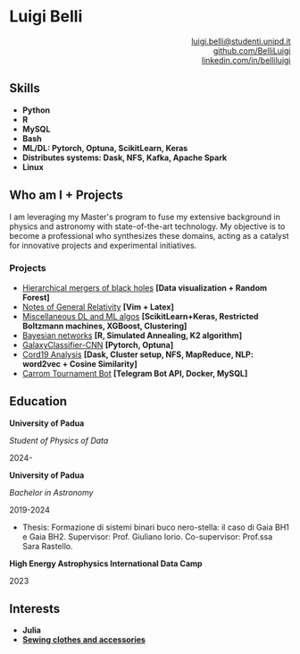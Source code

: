 # Luigi Belli

<div align="right">
<a href="mailto:luigi.belli@studenti.unipd.it">luigi.belli@studenti.unipd.it</a><br>
<a href="https://github.com/BelliLuigi">github.com/BelliLuigi</a><br>
<a href="https://linkedin.com/in/belliluigi">linkedin.com/in/belliluigi</a>
</div>

<!--## Goal

Career in data science and astrophysics and cosmology possibly in:
* Fundamental Research
* Applied space science
* Industrial Research and Development -->

## Skills

- **Python**
- **R**
- **MySQL**
- **Bash**
- **ML/DL: Pytorch, Optuna, ScikitLearn, Keras**
- **Distributes systems: Dask, NFS, Kafka, Apache Spark**
- **Linux**

## Who am I + Projects

I am leveraging my Master's program to fuse my extensive background in physics and astronomy with state-of-the-art technology. My objective is to become a professional who synthesizes these domains, acting as a catalyst for innovative projects and experimental initiatives.

### Projects

*   [Hierarchical mergers of black holes](https://github.com/BelliLuigi/Hierarchical-mergers-of-black-holes) **[Data visualization + Random Forest]**
*   [Notes of General Relativity](https://github.com/BelliLuigi/RG) **[Vim + Latex]**
*   [Miscellaneous DL and ML algos](https://github.com/BelliLuigi/Deep-Learning-and-ML-algorythms) **[ScikitLearn+Keras, Restricted Boltzmann machines, XGBoost, Clustering]**
*   [Bayesian networks](https://github.com/BelliLuigi/K1Algo-BayesianNetworks) **[R, Simulated Annealing, K2 algorithm]**
*   [GalaxyClassifier-CNN](https://github.com/BelliLuigi/GalaxyClassifier) **[Pytorch, Optuna]**
*   [Cord19 Analysis](https://github.com/BelliLuigi/Cord18-Dask-Distributed-Analysis) **[Dask, Cluster setup, NFS, MapReduce, NLP: word2vec + Cosine Similarity]**
*   [Carrom Tournament Bot](https://github.com/BelliLuigi/Carrom-Tournament-Bot) **[Telegram Bot API, Docker, MySQL]**

## Education

**University of Padua**

*Student of Physics of Data*

2024-

**University of Padua**

*Bachelor in Astronomy*

2019-2024

*   Thesis: Formazione di sistemi binari buco nero-stella: il caso di Gaia BH1 e Gaia BH2. Supervisor: Prof. Giuliano Iorio. Co-supervisor: Prof.ssa Sara Rastello.

**High Energy Astrophysics International Data Camp**

2023

## Interests

- **Julia**
- **[Sewing clothes and accessories](https://www.instagram.com/thingsgigidid/)**
